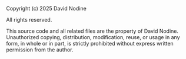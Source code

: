 Copyright (c) 2025 David Nodine

All rights reserved.

This source code and all related files are the property of David Nodine.  
Unauthorized copying, distribution, modification, reuse, or usage in any form, in whole or in part, is strictly prohibited without express written permission from the author.

